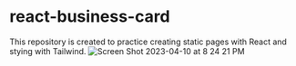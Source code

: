 # react-business-card

This repository is created to practice creating static pages with React and stying with Tailwind.
![Screen Shot 2023-04-10 at 8 24 21 PM](https://user-images.githubusercontent.com/84894614/230956231-797a61c8-c794-407d-bc87-9fcb39937cc0.png)
